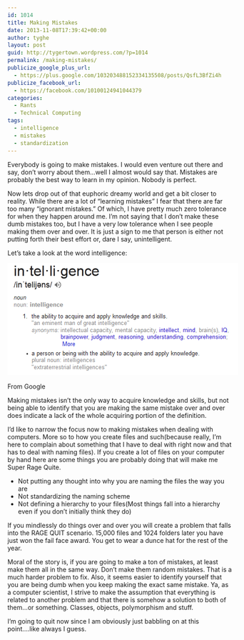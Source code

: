 ```yaml
---
id: 1014
title: Making Mistakes
date: 2013-11-08T17:39:42+00:00
author: tyghe
layout: post
guid: http://tygertown.wordpress.com/?p=1014
permalink: /making-mistakes/
publicize_google_plus_url:
  - https://plus.google.com/103203488152334135508/posts/QsfL3BfZi4h
publicize_facebook_url:
  - https://facebook.com/10100124941044379
categories:
  - Rants
  - Technical Computing
tags:
  - intelligence
  - mistakes
  - standardization
---
```

Everybody is going to make mistakes. I would even venture out there and say, don&#8217;t worry about them&#8230;well I almost would say that. Mistakes are probably the best way to learn in my opinion. Nobody is perfect.

Now lets drop out of that euphoric dreamy world and get a bit closer to reality. While there are a lot of &#8220;learning mistakes&#8221; I fear that there are far too many &#8220;ignorant mistakes.&#8221; Of which, I have pretty much zero tolerance for when they happen around me. I&#8217;m not saying that I don&#8217;t make these dumb mistakes too, but I have a very low tolerance when I see people making them over and over. It is just a sign to me that person is either not putting forth their best effort or, dare I say, unintelligent.<!--more-->

Let&#8217;s take a look at the word intelligence:

<div id="attachment_1015" style="width: 527px" class="wp-caption aligncenter">
  <a href="/wp-content/uploads/2013/11/intelligence.png"><img class="size-full wp-image-1015 " alt="From Google" src="/wp-content/uploads/2013/11/intelligence.png" width="517" height="251" /></a>
  
  <p class="wp-caption-text">
    From Google
  </p>
</div>

Making mistakes isn&#8217;t the only way to acquire knowledge and skills, but not being able to identify that you are making the same mistake over and over does indicate a lack of the whole acquiring portion of the definition.

I&#8217;d like to narrow the focus now to making mistakes when dealing with computers. More so to how you create files and such(because really, I&#8217;m here to complain about something that I have to deal with right now and that has to deal with naming files). If you create a lot of files on your computer by hand here are some things you are probably doing that will make me Super Rage Quite.

  * Not putting any thought into why you are naming the files the way you are
  * Not standardizing the naming scheme
  * Not defining a hierarchy to your files(Most things fall into a hierarchy even if you don&#8217;t initially think they do)

If you mindlessly do things over and over you will create a problem that falls into the RAGE QUIT scenario. 15,000 files and 1024 folders later you have just won the fail face award. You get to wear a dunce hat for the rest of the year.

Moral of the story is, if you are going to make a ton of mistakes, at least make them all in the same way. Don&#8217;t make them random mistakes. That is a much harder problem to fix. Also, it seems easier to identify yourself that you are being dumb when you keep making the exact same mistake. Ya, as a computer scientist, I strive to make the assumption that everything is related to another problem and that there is somehow a solution to both of them&#8230;or something. Classes, objects, polymorphism and stuff.

I&#8217;m going to quit now since I am obviously just babbling on at this point&#8230;.like always I guess.
